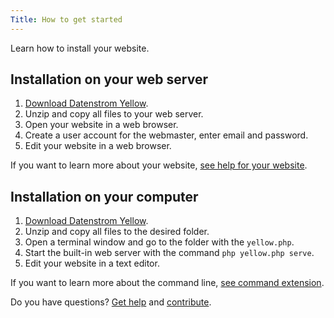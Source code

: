 ```yaml
---
Title: How to get started
---
```

Learn how to install your website.

## Installation on your web server

1. [Download Datenstrom Yellow](https://github.com/datenstrom/yellow/archive/master.zip).
2. Unzip and copy all files to your web server.
3. Open your website in a web browser.
4. Create a user account for the webmaster, enter email and password.
5. Edit your website in a web browser.

If you want to learn more about your website, [see help for your website](.).

## Installation on your computer

1. [Download Datenstrom Yellow](https://github.com/datenstrom/yellow/archive/master.zip).
2. Unzip and copy all files to the desired folder.
3. Open a terminal window and go to the folder with the `yellow.php`. 
4. Start the built-in web server with the command `php yellow.php serve`.
5. Edit your website in a text editor.

If you want to learn more about the command line, [see command extension](https://github.com/datenstrom/yellow-extensions/tree/master/source/command).

Do you have questions? [Get help](.) and [contribute](contributing-guidelines).
